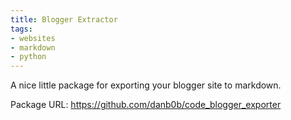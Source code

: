 ```yaml
---
title: Blogger Extractor
tags:
- websites
- markdown
- python
---
```


A nice little package for exporting your blogger site to markdown.

Package URL: <https://github.com/danb0b/code_blogger_exporter>